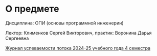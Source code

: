# О предмете
Дисциплина: ОПИ (основы программной инженерии)

Лектор: Клименков Сергей Викторович, практик: Воронина Дарья Сергеевна

[Журнал успеваемости потока 2024-25 учебного года 4 семестра](https://docs.google.com/spreadsheets/d/1J4CJTEE185eR_LpWSQquGP7Rd6oErDuMxsUXKgmSGgI/edit?gid=1973567039#gid=1973567039)
